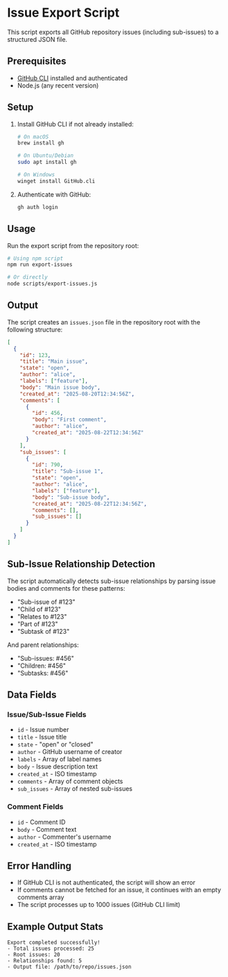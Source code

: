 # Issue Export Script

This script exports all GitHub repository issues (including sub-issues) to a structured JSON file.

## Prerequisites

- [GitHub CLI](https://cli.github.com/) installed and authenticated
- Node.js (any recent version)

## Setup

1. Install GitHub CLI if not already installed:
   ```bash
   # On macOS
   brew install gh
   
   # On Ubuntu/Debian
   sudo apt install gh
   
   # On Windows
   winget install GitHub.cli
   ```

2. Authenticate with GitHub:
   ```bash
   gh auth login
   ```

## Usage

Run the export script from the repository root:

```bash
# Using npm script
npm run export-issues

# Or directly
node scripts/export-issues.js
```

## Output

The script creates an `issues.json` file in the repository root with the following structure:

```json
[
  {
    "id": 123,
    "title": "Main issue",
    "state": "open",
    "author": "alice",
    "labels": ["feature"],
    "body": "Main issue body",
    "created_at": "2025-08-20T12:34:56Z",
    "comments": [
      {
        "id": 456,
        "body": "First comment",
        "author": "alice",
        "created_at": "2025-08-22T12:34:56Z"
      }
    ],
    "sub_issues": [
      {
        "id": 790,
        "title": "Sub-issue 1",
        "state": "open",
        "author": "alice",
        "labels": ["feature"],
        "body": "Sub-issue body",
        "created_at": "2025-08-22T12:34:56Z",
        "comments": [],
        "sub_issues": []
      }
    ]
  }
]
```

## Sub-Issue Relationship Detection

The script automatically detects sub-issue relationships by parsing issue bodies and comments for these patterns:

- "Sub-issue of #123"
- "Child of #123"  
- "Relates to #123"
- "Part of #123"
- "Subtask of #123"

And parent relationships:
- "Sub-issues: #456"
- "Children: #456"
- "Subtasks: #456"

## Data Fields

### Issue/Sub-Issue Fields
- `id` - Issue number
- `title` - Issue title
- `state` - "open" or "closed"
- `author` - GitHub username of creator
- `labels` - Array of label names
- `body` - Issue description text
- `created_at` - ISO timestamp
- `comments` - Array of comment objects
- `sub_issues` - Array of nested sub-issues

### Comment Fields
- `id` - Comment ID
- `body` - Comment text
- `author` - Commenter's username  
- `created_at` - ISO timestamp

## Error Handling

- If GitHub CLI is not authenticated, the script will show an error
- If comments cannot be fetched for an issue, it continues with an empty comments array
- The script processes up to 1000 issues (GitHub CLI limit)

## Example Output Stats

```
Export completed successfully!
- Total issues processed: 25
- Root issues: 20
- Relationships found: 5
- Output file: /path/to/repo/issues.json
```